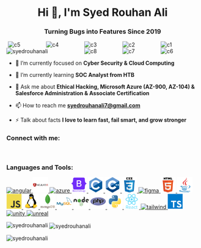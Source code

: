 <h1 align="center">Hi 👋, I'm Syed Rouhan Ali</h1>
<h3 align="center">Turning Bugs into Features Since 2019</h3>
<img align="right" alt="c1" width="100" src="https://rouhan.vercel.app/certificate10.png">
<img align="right" alt="c2" width="100" src="https://rouhan.vercel.app/certificate9.png">
<img align="right" alt="c3" width="100" src="https://rouhan.vercel.app/certificate8.png">
<img align="right" alt="c4" width="100" src="https://rouhan.vercel.app/Certificate7.PNG">
<img align="right" alt="c5" width="100" src="https://rouhan.vercel.app/certificate12.png">
<img align="right" alt="c6" width="100" src="https://rouhan.vercel.app/certificate11.png">
<img align="right" alt="c7" width="100" src="https://rouhan.vercel.app/certificate6.jpeg">
<img align="right" alt="c8" width="100" src="https://rouhan.vercel.app/Certificate1.jpeg">

<p align="left"> <img src="https://komarev.com/ghpvc/?username=syedrouhanali&label=Profile%20views&color=0e75b6&style=flat" alt="syedrouhanali" /> </p>

- 🔭 I’m currently focused on **Cyber Security & Cloud Computing**

- 🌱 I’m currently learning **SOC Analyst from HTB**

- 💬 Ask me about **Ethical Hacking, Microsoft Azure (AZ-900, AZ-104) & Salesforce Administration & Associate Certification**

- 📫 How to reach me **syedrouhanali7@gmail.com**

- ⚡ Talk about facts **I love to learn fast, fail smart, and grow stronger**

<h3 align="left">Connect with me:</h3>
<p align="left">
<a href="www.linkedin.com/in/coresyedrouhanali786" height="30" width="40" /><img src"https://www.google.com/url?sa=i&url=https%3A%2F%2Fwww.vecteezy.com%2Ffree-png%2Flinkedin-logo-black&psig=AOvVaw3p9E6YS3JmM5adihGnUgux&ust=1744913874253000&source=images&cd=vfe&opi=89978449&ved=0CBQQjRxqFwoTCKCv6u6U3YwDFQAAAAAdAAAAABAI"></a>
</p>

<h3 align="left">Languages and Tools:</h3>
<p align="left"> <a href="https://angular.io" target="_blank" rel="noreferrer"> <img src="https://angular.io/assets/images/logos/angular/angular.svg" alt="angular" width="40" height="40"/> </a> <a href="https://angular.io" target="_blank" rel="noreferrer"> <img src="https://raw.githubusercontent.com/devicons/devicon/master/icons/angularjs/angularjs-original-wordmark.svg" alt="angularjs" width="40" height="40"/> </a> <a href="https://azure.microsoft.com/en-in/" target="_blank" rel="noreferrer"> <img src="https://www.vectorlogo.zone/logos/microsoft_azure/microsoft_azure-icon.svg" alt="azure" width="40" height="40"/> </a> <a href="https://getbootstrap.com" target="_blank" rel="noreferrer"> <img src="https://raw.githubusercontent.com/devicons/devicon/master/icons/bootstrap/bootstrap-plain-wordmark.svg" alt="bootstrap" width="40" height="40"/> </a> <a href="https://www.cprogramming.com/" target="_blank" rel="noreferrer"> <img src="https://raw.githubusercontent.com/devicons/devicon/master/icons/c/c-original.svg" alt="c" width="40" height="40"/> </a> <a href="https://www.w3schools.com/cpp/" target="_blank" rel="noreferrer"> <img src="https://raw.githubusercontent.com/devicons/devicon/master/icons/cplusplus/cplusplus-original.svg" alt="cplusplus" width="40" height="40"/> </a> <a href="https://www.w3schools.com/css/" target="_blank" rel="noreferrer"> <img src="https://raw.githubusercontent.com/devicons/devicon/master/icons/css3/css3-original-wordmark.svg" alt="css3" width="40" height="40"/> </a> <a href="https://www.figma.com/" target="_blank" rel="noreferrer"> <img src="https://www.vectorlogo.zone/logos/figma/figma-icon.svg" alt="figma" width="40" height="40"/> </a> <a href="https://www.w3.org/html/" target="_blank" rel="noreferrer"> <img src="https://raw.githubusercontent.com/devicons/devicon/master/icons/html5/html5-original-wordmark.svg" alt="html5" width="40" height="40"/> </a> <a href="https://www.java.com" target="_blank" rel="noreferrer"> <img src="https://raw.githubusercontent.com/devicons/devicon/master/icons/java/java-original.svg" alt="java" width="40" height="40"/> </a> <a href="https://developer.mozilla.org/en-US/docs/Web/JavaScript" target="_blank" rel="noreferrer"> <img src="https://raw.githubusercontent.com/devicons/devicon/master/icons/javascript/javascript-original.svg" alt="javascript" width="40" height="40"/> </a> <a href="https://www.linux.org/" target="_blank" rel="noreferrer"> <img src="https://raw.githubusercontent.com/devicons/devicon/master/icons/linux/linux-original.svg" alt="linux" width="40" height="40"/> </a> <a href="https://www.mongodb.com/" target="_blank" rel="noreferrer"> <img src="https://raw.githubusercontent.com/devicons/devicon/master/icons/mongodb/mongodb-original-wordmark.svg" alt="mongodb" width="40" height="40"/> </a> <a href="https://www.mysql.com/" target="_blank" rel="noreferrer"> <img src="https://raw.githubusercontent.com/devicons/devicon/master/icons/mysql/mysql-original-wordmark.svg" alt="mysql" width="40" height="40"/> </a> <a href="https://nodejs.org" target="_blank" rel="noreferrer"> <img src="https://raw.githubusercontent.com/devicons/devicon/master/icons/nodejs/nodejs-original-wordmark.svg" alt="nodejs" width="40" height="40"/> </a> <a href="https://www.php.net" target="_blank" rel="noreferrer"> <img src="https://raw.githubusercontent.com/devicons/devicon/master/icons/php/php-original.svg" alt="php" width="40" height="40"/> </a> <a href="https://www.python.org" target="_blank" rel="noreferrer"> <img src="https://raw.githubusercontent.com/devicons/devicon/master/icons/python/python-original.svg" alt="python" width="40" height="40"/> </a> <a href="https://reactjs.org/" target="_blank" rel="noreferrer"> <img src="https://raw.githubusercontent.com/devicons/devicon/master/icons/react/react-original-wordmark.svg" alt="react" width="40" height="40"/> </a> <a href="https://tailwindcss.com/" target="_blank" rel="noreferrer"> <img src="https://www.vectorlogo.zone/logos/tailwindcss/tailwindcss-icon.svg" alt="tailwind" width="40" height="40"/> </a> <a href="https://www.typescriptlang.org/" target="_blank" rel="noreferrer"> <img src="https://raw.githubusercontent.com/devicons/devicon/master/icons/typescript/typescript-original.svg" alt="typescript" width="40" height="40"/> </a> <a href="https://unity.com/" target="_blank" rel="noreferrer"> <img src="https://www.vectorlogo.zone/logos/unity3d/unity3d-icon.svg" alt="unity" width="40" height="40"/> </a> <a href="https://unrealengine.com/" target="_blank" rel="noreferrer"> <img src="https://raw.githubusercontent.com/kenangundogan/fontisto/036b7eca71aab1bef8e6a0518f7329f13ed62f6b/icons/svg/brand/unreal-engine.svg" alt="unreal" width="40" height="40"/> </a>  </p>

<p><img align="left" src="https://github-readme-stats.vercel.app/api/top-langs?username=syedrouhanali&show_icons=true&locale=en&layout=compact" alt="syedrouhanali" /></p>

<p>&nbsp;<img align="center" src="https://github-readme-stats.vercel.app/api?username=syedrouhanali&show_icons=true&locale=en" alt="syedrouhanali" /></p>

<p><img align="center" src="https://github-readme-streak-stats.herokuapp.com/?user=syedrouhanali&" alt="syedrouhanali" /></p>
